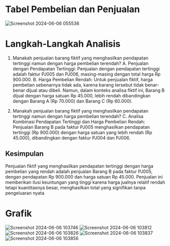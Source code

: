 # Tabel Pembelian dan Penjualan
![Screenshot 2024-06-06 055536](https://github.com/AditiyaRizqi/Analisis_Data_Penjualan_dan_Pembelian/assets/151179136/0d265d6d-7dbf-4c92-a17d-86985b06f6b4)

# Langkah-Langkah Analisis
1.	Manakah penjualan barang fiktif yang menghasilkan pendapatan tertinggi namun dengan harga pembelian terendah?
A.	Penjualan dengan Pendapatan Tertinggi:
Penjualan dengan pendapatan tertinggi adalah faktur PJ005 dan PJ006, masing-masing dengan total harga Rp 900.000.
B.	Harga Pembelian Rendah:
Untuk penjualan fiktif, harga pembelian sebenarnya tidak ada, karena barang tersebut tidak benar-benar dijual atau dibeli.
Namun, dalam konteks analisa fiktif ini, Barang B dijual dengan harga satuan Rp 45.000, lebih rendah dibandingkan dengan Barang A (Rp 70.000) dan Barang C (Rp 60.000).

2.	Manakah penjualan barang fiktif yang menghasilkan pendapatan tertinggi namun dengan harga pembelian terendah?
C.	Analisa Kombinasi Pendapatan Tertinggi dan Harga Pembelian Rendah:
Penjualan Barang B pada faktur PJ005 menghasilkan pendapatan tertinggi (Rp 900.000) dengan harga satuan yang lebih rendah (Rp 45.000), dibandingkan dengan faktur PJ004 dan PJ006.

## Kesimpulan
Penjualan fiktif yang menghasilkan pendapatan tertinggi dengan harga pembelian yang rendah adalah penjualan Barang B pada faktur PJ005, dengan pendapatan Rp 900.000 dan harga satuan Rp 45.000. Penjualan ini memberikan ilusi keuntungan yang tinggi karena harga jualnya relatif rendah tetapi kuantitasnya besar, menghasilkan total yang signifikan tanpa pengeluaran nyata

# Grafik
![Screenshot 2024-06-06 103746](https://github.com/AditiyaRizqi/Analisis_Data_Penjualan_dan_Pembelian/assets/151179136/d7575e52-e644-4bcc-a09e-7b7a421ffe30)
![Screenshot 2024-06-06 103812](https://github.com/AditiyaRizqi/Analisis_Data_Penjualan_dan_Pembelian/assets/151179136/2633008e-2d64-4823-8c92-d82dd281a2d8)
![Screenshot 2024-06-06 103826](https://github.com/AditiyaRizqi/Analisis_Data_Penjualan_dan_Pembelian/assets/151179136/e020b2fd-bae6-421a-bfb1-de462e6ba3d1)
![Screenshot 2024-06-06 103837](https://github.com/AditiyaRizqi/Analisis_Data_Penjualan_dan_Pembelian/assets/151179136/524ebde3-7d87-43b9-bb19-4b3a52ab3a8a)
![Screenshot 2024-06-06 103856](https://github.com/AditiyaRizqi/Analisis_Data_Penjualan_dan_Pembelian/assets/151179136/d8f01d18-5a62-404c-aa1b-2812c482d447)


